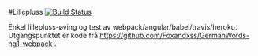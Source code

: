 #Lillepluss [![Build Status](https://travis-ci.org/mrstig/lillepluss.svg?branch=master)](https://travis-ci.org/mrstig/lillepluss)

Enkel lillepluss-øving og test av webpack/angular/babel/travis/heroku. Utgangspunktet er kode frå https://github.com/Foxandxss/GermanWords-ng1-webpack .
